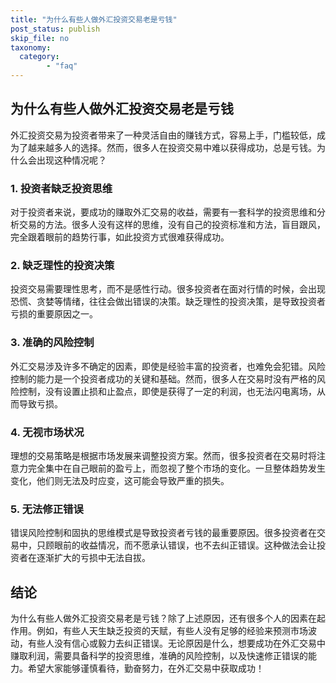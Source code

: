 ```yaml
---
title: "为什么有些人做外汇投资交易老是亏钱"
post_status: publish
skip_file: no
taxonomy:
  category:
        - "faq"
---
```


## 为什么有些人做外汇投资交易老是亏钱

外汇投资交易为投资者带来了一种灵活自由的赚钱方式，容易上手，门槛较低，成为了越来越多人的选择。然而，很多人在投资交易中难以获得成功，总是亏钱。为什么会出现这种情况呢？

### 1. 投资者缺乏投资思维

对于投资者来说，要成功的赚取外汇交易的收益，需要有一套科学的投资思维和分析交易的方法。很多人没有这样的思维，没有自己的投资标准和方法，盲目跟风，完全跟着眼前的趋势行事，如此投资方式很难获得成功。

### 2. 缺乏理性的投资决策

投资交易需要理性思考，而不是感性行动。很多投资者在面对行情的时候，会出现恐慌、贪婪等情绪，往往会做出错误的决策。缺乏理性的投资决策，是导致投资者亏损的重要原因之一。

### 3. 准确的风险控制

外汇交易涉及许多不确定的因素，即使是经验丰富的投资者，也难免会犯错。风险控制的能力是一个投资者成功的关键和基础。然而，很多人在交易时没有严格的风险控制，没有设置止损和止盈点，即使是获得了一定的利润，也无法闪电离场，从而导致亏损。

### 4. 无视市场状况

理想的交易策略是根据市场发展来调整投资方案。然而，很多投资者在交易时将注意力完全集中在自己眼前的盈亏上，而忽视了整个市场的变化。一旦整体趋势发生变化，他们则无法及时应变，这可能会导致严重的损失。

### 5. 无法修正错误

错误风险控制和固执的思维模式是导致投资者亏钱的最重要原因。很多投资者在交易中，只顾眼前的收益情况，而不愿承认错误，也不去纠正错误。这种做法会让投资者在逐渐扩大的亏损中无法自拔。

## 结论

为什么有些人做外汇投资交易老是亏钱？除了上述原因，还有很多个人的因素在起作用。例如，有些人天生缺乏投资的天赋，有些人没有足够的经验来预测市场波动，有些人没有信心或毅力去纠正错误。无论原因是什么，想要成功在外汇交易中赚取利润，需要具备科学的投资思维，准确的风险控制，以及快速修正错误的能力。希望大家能够谨慎看待，勤奋努力，在外汇交易中获取成功！
